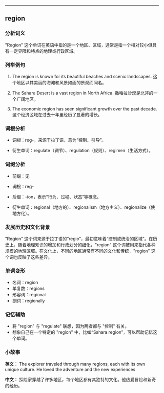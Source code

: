 
---------------
## region
### 分析词义
"Region" 这个单词在英语中指的是一个地区、区域，通常是指一个相对较小但具有一定界限和特点的地理或行政区域。

### 列举例句
1. The region is known for its beautiful beaches and scenic landscapes.
   这个地区以其美丽的海滩和风景如画的景观而闻名。

2. The Sahara Desert is a vast region in North Africa.
   撒哈拉沙漠是北非的一个广阔地区。

3. The economic region has seen significant growth over the past decade.
   这个经济区域在过去十年里经历了显著的增长。

### 词根分析
- 词根：reg-，来源于拉丁语，意为“控制、引导”。

- 衍生单词：regulate（调节）、regulation（规则）、regimen（生活方式）。

### 词缀分析
- 前缀：无
- 词根：reg-
- 后缀：-ion，表示“行为、过程、状态”等概念。

- 衍生单词：regional（地方的）、regionalism（地方主义）、regionalize（使地方化）。

### 发展历史和文化背景
"Region" 这个词来源于拉丁语的“regio”，最初意味着“控制或统治的区域”。在历史上，随着地理知识的增加和行政划分的细化，"region" 这个词被用来指代各种规模的地理区域。在文化上，不同的地区通常有不同的文化和传统，"region" 这个词也反映了这些差异。

### 单词变形
- 名词：region
- 单复数：regions
- 形容词：regional
- 副词：regionally

### 记忆辅助
- 将 "region" 与 "regulate" 联想，因为两者都与 "控制" 有关。
- 想象自己在一个特定的 "region" 中，比如“Sahara region”，可以帮助记忆这个单词。

### 小故事
**英文：** The explorer traveled through many regions, each with its own unique culture. He loved the adventure and the new experiences.

**中文：** 探险家穿越了许多地区，每个地区都有其独特的文化。他热爱冒险和新奇的经历。

